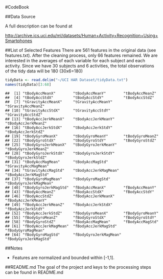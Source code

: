 #CodeBook

##Data Source

A full description can be found at

http://archive.ics.uci.edu/ml/datasets/Human+Activity+Recognition+Using+Smartphones 

##List of Selected Features
There are 561 features in the original data (see features.txt). After the cleaning process, only 66 features remained. We are interested in the averages of each variable for each subject and each activity. Since we have 30 subjects and 6 activities, the total observations of the tidy data will be 180 (30x6=180)


```r
tidyData <- read.delim("~/UCI HAR Dataset/tidyData.txt")
names(tidyData)[3:68]
```

```
##  [1] "tBodyAccMeanX"        "tBodyAccMeanY"        "tBodyAccMeanZ"       
##  [4] "tBodyAccStdX"         "tBodyAccStdY"         "tBodyAccStdZ"        
##  [7] "tGravityAccMeanX"     "tGravityAccMeanY"     "tGravityAccMeanZ"    
## [10] "tGravityAccStdX"      "tGravityAccStdY"      "tGravityAccStdZ"     
## [13] "tBodyAccJerkMeanX"    "tBodyAccJerkMeanY"    "tBodyAccJerkMeanZ"   
## [16] "tBodyAccJerkStdX"     "tBodyAccJerkStdY"     "tBodyAccJerkStdZ"    
## [19] "tBodyGyroMeanX"       "tBodyGyroMeanY"       "tBodyGyroMeanZ"      
## [22] "tBodyGyroStdX"        "tBodyGyroStdY"        "tBodyGyroStdZ"       
## [25] "tBodyGyroJerkMeanX"   "tBodyGyroJerkMeanY"   "tBodyGyroJerkMeanZ"  
## [28] "tBodyGyroJerkStdX"    "tBodyGyroJerkStdY"    "tBodyGyroJerkStdZ"   
## [31] "tBodyAccMagMean"      "tBodyAccMagStd"       "tGravityAccMagMean"  
## [34] "tGravityAccMagStd"    "tBodyAccJerkMagMean"  "tBodyAccJerkMagStd"  
## [37] "tBodyGyroMagMean"     "tBodyGyroMagStd"      "tBodyGyroJerkMagMean"
## [40] "tBodyGyroJerkMagStd"  "fBodyAccMeanX"        "fBodyAccMeanY"       
## [43] "fBodyAccMeanZ"        "fBodyAccStdX"         "fBodyAccStdY"        
## [46] "fBodyAccStdZ"         "fBodyAccJerkMeanX"    "fBodyAccJerkMeanY"   
## [49] "fBodyAccJerkMeanZ"    "fBodyAccJerkStdX"     "fBodyAccJerkStdY"    
## [52] "fBodyAccJerkStdZ"     "fBodyGyroMeanX"       "fBodyGyroMeanY"      
## [55] "fBodyGyroMeanZ"       "fBodyGyroStdX"        "fBodyGyroStdY"       
## [58] "fBodyGyroStdZ"        "fBodyAccMagMean"      "fBodyAccMagStd"      
## [61] "fBodyAccJerkMagMean"  "fBodyAccJerkMagStd"   "fBodyGyroMagMean"    
## [64] "fBodyGyroMagStd"      "fBodyGyroJerkMagMean" "fBodyGyroJerkMagStd"
```

##Notes 
* Features are normalized and bounded within [-1,1].

##README.md
The goal of the project and keys to the processing steps can be found in README.md
